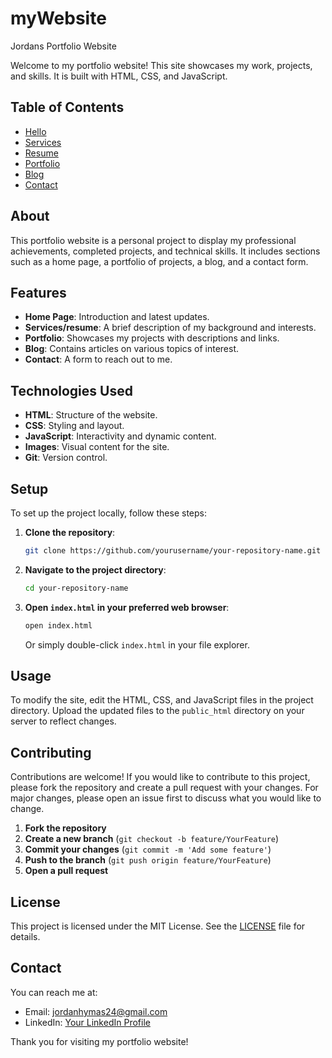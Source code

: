 # myWebsite
Jordans Portfolio Website


Welcome to my portfolio website! This site showcases my work, projects, and skills. It is built with HTML, CSS, and JavaScript.

## Table of Contents

- [Hello](#home)
- [Services](#services)
- [Resume](#resume)
- [Portfolio](#portfolio)
- [Blog](#blog)
- [Contact](#contact)

## About

This portfolio website is a personal project to display my professional achievements, completed projects, and technical skills. It includes sections such as a home page, a portfolio of projects, a blog, and a contact form.

## Features

- **Home Page**: Introduction and latest updates.
- **Services/resume**: A brief description of my background and interests.
- **Portfolio**: Showcases my projects with descriptions and links.
- **Blog**: Contains articles on various topics of interest.
- **Contact**: A form to reach out to me.

## Technologies Used

- **HTML**: Structure of the website.
- **CSS**: Styling and layout.
- **JavaScript**: Interactivity and dynamic content.
- **Images**: Visual content for the site.
- **Git**: Version control.

## Setup

To set up the project locally, follow these steps:

1. **Clone the repository**:
    ```sh
    git clone https://github.com/yourusername/your-repository-name.git
    ```

2. **Navigate to the project directory**:
    ```sh
    cd your-repository-name
    ```

3. **Open `index.html` in your preferred web browser**:
    ```sh
    open index.html
    ```
    Or simply double-click `index.html` in your file explorer.

## Usage

<!-- You can view the website online at: [https://isoptera.lcsc.edu/~jchymas/Index.html](https://isoptera.lcsc.edu/~jchymas/Index.html) -->

To modify the site, edit the HTML, CSS, and JavaScript files in the project directory. Upload the updated files to the `public_html` directory on your server to reflect changes.

## Contributing

Contributions are welcome! If you would like to contribute to this project, please fork the repository and create a pull request with your changes. For major changes, please open an issue first to discuss what you would like to change.

1. **Fork the repository**
2. **Create a new branch** (`git checkout -b feature/YourFeature`)
3. **Commit your changes** (`git commit -m 'Add some feature'`)
4. **Push to the branch** (`git push origin feature/YourFeature`)
5. **Open a pull request**

## License

This project is licensed under the MIT License. See the [LICENSE](LICENSE) file for details.

## Contact

You can reach me at:
- Email: jordanhymas24@gmail.com
- LinkedIn: [Your LinkedIn Profile](https://www.linkedin.com/in/jordan-hymas-85bb30307/)

Thank you for visiting my portfolio website!
